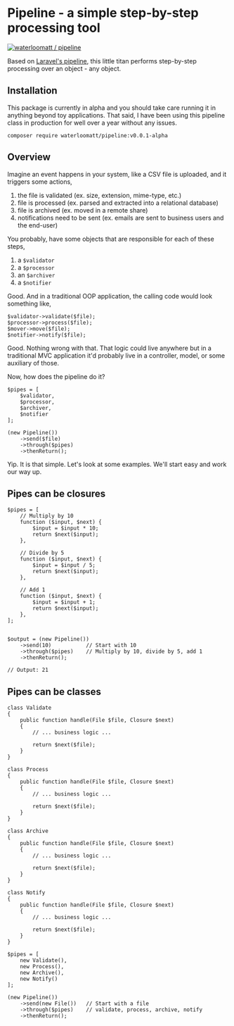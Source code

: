 # Pipeline - a simple step-by-step processing tool

[![waterloomatt / pipeline](https://github.com/waterloomatt/pipeline/actions/workflows/php.yml/badge.svg)](https://github.com/waterloomatt/pipeline/actions/workflows/php.yml)


Based on [Laravel's pipeline](https://laravel.com/api/master/Illuminate/Pipeline/Pipeline.html), this little titan
performs step-by-step processing over an object - any object.

## Installation

This package is currently in alpha and you should take care running it in anything beyond toy applications.
That said, I have been using this pipeline class in production for well over a year without any issues.

```composer require waterloomatt/pipeline:v0.0.1-alpha```

## Overview
Imagine an event happens in your system, like a CSV file is uploaded, and it triggers some actions,

1. the file is validated (ex. size, extension, mime-type, etc.)
2. file is processed (ex. parsed and extracted into a relational database)
3. file is archived (ex. moved in a remote share)
4. notifications need to be sent (ex. emails are sent to business users and the end-user)

You probably, have some objects that are responsible for each of these steps,

1. a ```$validator```
2. a ```$processor```
3. an ```$archiver```
4. a ```$notifier```

Good. And in a traditional OOP application, the calling code would look something like,

```phpt
$validator->validate($file);
$processor->process($file);
$mover->move($file);
$notifier->notify($file);
```

Good. Nothing wrong with that. That logic could live anywhere but in a traditional MVC application it'd probably live in
a controller, model, or some auxiliary of those.

Now, how does the pipeline do it?

```phpt
$pipes = [
    $validator,
    $processor,
    $archiver,
    $notifier
];

(new Pipeline())
    ->send($file)
    ->through($pipes)
    ->thenReturn();
```

Yip. It is that simple. Let's look at some examples. We'll start easy and work our way up.

## Pipes can be closures

```phpt
$pipes = [
    // Multiply by 10
    function ($input, $next) {
        $input = $input * 10;
        return $next($input);
    },

    // Divide by 5
    function ($input, $next) {
        $input = $input / 5;
        return $next($input);
    },

    // Add 1
    function ($input, $next) {
        $input = $input + 1;
        return $next($input);
    },
];


$output = (new Pipeline())
    ->send(10)           // Start with 10
    ->through($pipes)    // Multiply by 10, divide by 5, add 1
    ->thenReturn();
    
// Output: 21
```

## Pipes can be classes
```phpt
class Validate
{
    public function handle(File $file, Closure $next)
    {        
        // ... business logic ...
    
        return $next($file);
    }
}

class Process
{
    public function handle(File $file, Closure $next)
    {        
        // ... business logic ...
    
        return $next($file);
    }
}

class Archive
{
    public function handle(File $file, Closure $next)
    {        
        // ... business logic ...
    
        return $next($file);
    }
}

class Notify
{
    public function handle(File $file, Closure $next)
    {        
        // ... business logic ...
    
        return $next($file);
    }
}

$pipes = [
    new Validate(),
    new Process(),
    new Archive(),
    new Notify()
];

(new Pipeline())
    ->send(new File())   // Start with a file
    ->through($pipes)    // validate, process, archive, notify
    ->thenReturn();
```
